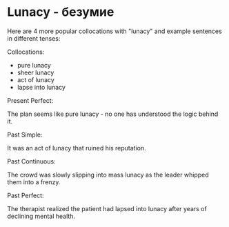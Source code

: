 # Lunacy - безумие




Here are 4 more popular collocations with "lunacy" and example sentences in different tenses:

Collocations:

- pure lunacy
- sheer lunacy
- act of lunacy
- lapse into lunacy

Present Perfect:

The plan seems like pure lunacy - no one has understood the logic behind it.

Past Simple:

It was an act of lunacy that ruined his reputation.

Past Continuous:

The crowd was slowly slipping into mass lunacy as the leader whipped them into a frenzy.

Past Perfect:

The therapist realized the patient had lapsed into lunacy after years of declining mental health.